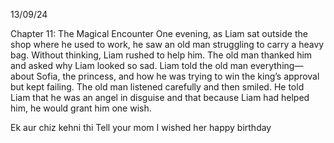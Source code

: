 13/09/24

Chapter 11: The Magical Encounter
One evening, as Liam sat outside the shop where he used to work, he saw an old man struggling to carry a heavy bag. Without thinking, Liam rushed to help him. The old man thanked him and asked why Liam looked so sad.
Liam told the old man everything—about Sofia, the princess, and how he was trying to win the king’s approval but kept failing. The old man listened carefully and then smiled. He told Liam that he was an angel in disguise and that because Liam had helped him, he would grant him one wish.

Ek aur chiz kehni thi
Tell your mom I wished her happy birthday
